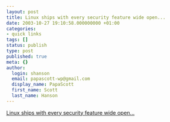 ```yaml
---
layout: post
title: Linux ships with every security feature wide open...
date: 2003-10-27 19:10:58.000000000 +01:00
categories:
- quick links
tags: []
status: publish
type: post
published: true
meta: {}
author:
  login: shanson
  email: papascott-wp@gmail.com
  display_name: PapaScott
  first_name: Scott
  last_name: Hanson
---
```

<p><a title="We Make Shitty Software... With Bugs!" href="http://scriptingnews.userland.com/2003/10/27#When:4:34:36AM">Linux ships with every security feature wide open...</a></p>
